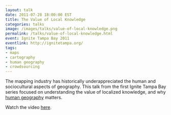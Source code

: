 ```yaml
---
layout: talk
date: 2011-07-28 18:00:00 EST
title: The Value of Local Knowledge
categories: talks
image: /images/talks/value-of-local-knowledge.png
permalink: /talks/value-of-local-knowledge.html
event: Ignite Tampa Bay 2011
eventlink: http://ignitetampa.org/
tags:
- maps
- cartography
- human geography
- crowdsourcing
---
```


The mapping industry has historically underappreciated the human and sociocultural aspects of geography. This talk from the first Ignite Tampa Bay series focused on understanding the value of localized knowledge, and why [human geography](http://en.wikipedia.org/wiki/Human_geography) matters.

<script async class="speakerdeck-embed" data-id="4efcdb997717a3004c00e02d" data-ratio="1.3333333333333333" src="//speakerdeck.com/assets/embed.js"></script>

Watch the video [here](http://www.youtube.com/watch?v=RGXeg7Kzhu4).